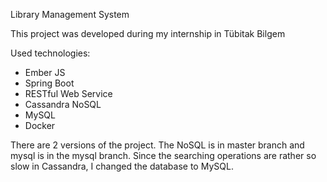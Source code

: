 Library Management System
  
  This project was developed during my internship in Tübitak Bilgem
 
  Used technologies:
  * Ember JS
  * Spring Boot
  * RESTful Web Service
  * Cassandra NoSQL
  * MySQL
  * Docker
  
  There are 2 versions of the project. The NoSQL is in master branch and mysql is in the mysql branch. Since the searching operations are rather so slow in Cassandra, I changed the database to MySQL.
